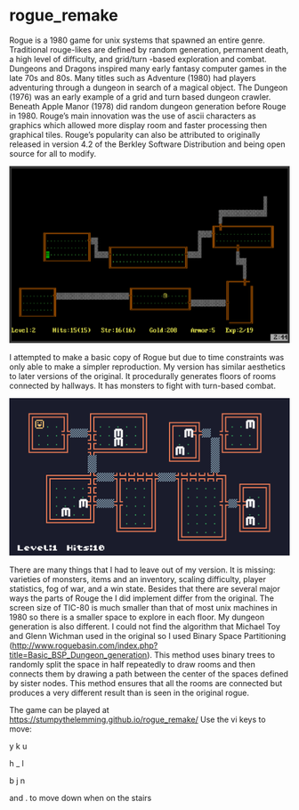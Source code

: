 # rogue_remake

  Rogue is a 1980 game for unix systems that spawned an entire genre. Traditional rouge-likes are defined by random generation, permanent death, a high level of difficulty, and grid/turn -based exploration and combat. Dungeons and Dragons inspired many early fantasy computer games in the late 70s and 80s. Many titles such as Adventure (1980) had players adventuring through a dungeon in search of a magical object. The Dungeon (1976) was an early example of a grid and turn based dungeon crawler. Beneath Apple Manor (1978) did random dungeon generation before Rouge in 1980. Rouge’s main innovation was the use of ascii characters as graphics which allowed more display room and faster processing then graphical tiles. Rouge’s popularity can also be attributed to originally released in version 4.2 of the Berkley Software Distribution and being open source for all to modify.
 
 ![alt text](https://github.com/StumpyTheLemming/rogue_remake/blob/main/4.PNG)

  I attempted to make a basic copy of Rogue but due to time constraints was only able to make a simpler reproduction. My version has similar aesthetics to later versions of the original. It procedurally generates floors of rooms connected by hallways. It has monsters to fight with turn-based combat.
 
![alt text](https://github.com/StumpyTheLemming/rogue_remake/blob/main/myrogue.PNG)
 
  There are many things that I had to leave out of my version. It is missing: varieties of monsters, items and an inventory, scaling difficulty, player statistics, fog of war, and a win state. Besides that there are several major ways the parts of Rouge the I did implement differ from the original. The screen size of TIC-80 is much smaller than that of most unix machines in 1980 so there is a smaller space to explore in each floor. My dungeon generation is also different. I could not find the algorithm that Michael Toy and Glenn Wichman used in the original so I used Binary Space Partitioning (http://www.roguebasin.com/index.php?title=Basic_BSP_Dungeon_generation). This method uses binary trees to randomly split the space in half repeatedly to draw rooms and then connects them by drawing a path between the center of the spaces defined by sister nodes. This method ensures that all the rooms are connected but produces a very different result than is seen in the original rogue. 
  
The game can be played at https://stumpythelemming.github.io/rogue_remake/
Use the vi keys to move:


y k u

h _ l

b j n

and . to move down when on the stairs
